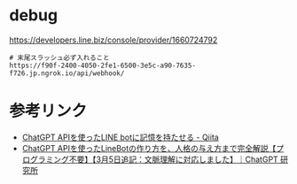 # debug

https://developers.line.biz/console/provider/1660724792

```
# 末尾スラッシュ必ず入れること
https://f90f-2400-4050-2fe1-6500-3e5c-a90-7635-f726.jp.ngrok.io/api/webhook/
```

# 参考リンク

- [ChatGPT APIを使ったLINE botに記憶を持たせる - Qiita](https://qiita.com/yshimizu22/items/150c1c38c36c48b283be)
- [ChatGPT APIを使ったLineBotの作り方を、人格の与え方まで完全解説【プログラミング不要】【3月5日追記：文脈理解に対応しました】｜ChatGPT 研究所](https://chatgpt-lab.com/n/n55257c082a9d)
